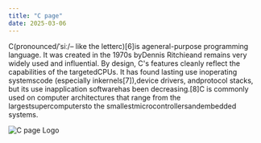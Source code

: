 ```yaml
---
title: "C page"
date: 2025-03-06
---
```


C(pronounced/ˈsiː/– like the letterc)[6]is ageneral-purpose programming language. It was created in the 1970s byDennis Ritchieand remains very widely used and influential. By design, C's features cleanly reflect the capabilities of the targetedCPUs. It has found lasting use inoperating systemscode (especially inkernels[7]),device drivers, andprotocol stacks, but its use inapplication softwarehas been decreasing.[8]C is commonly used on computer architectures that range from the largestsupercomputersto the smallestmicrocontrollersandembedded systems.

![C page Logo](https://upload.wikimedia.org/wikipedia/commons/thumb/3/35/The_C_Programming_Language_logo.svg/121px-The_C_Programming_Language_logo.svg.png)
